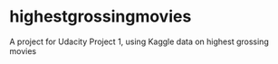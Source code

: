 # highestgrossingmovies
A project for Udacity Project 1, using Kaggle data on highest grossing movies
